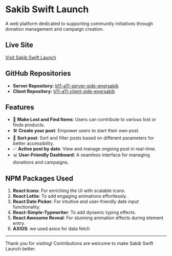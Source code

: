 # Sakib Swift Launch

A web platform dedicated to supporting community initiatives through donation management and campaign creation.

## Live Site
[Visit Sakib Swift Launch](https://sakib-welfare-champine.netlify.app/)

## GitHub Repositories
- **Server Repository:** [b11-a11-server-side-engrsakib](https://github.com/engrsakib/sakib-welfare-champine-server-side)
- **Client Repository:** [b11-a11-client-side-engrsakib](https://github.com/engrsakib/sakib-welfare-champine-client-side)

## Features
- 🌟 **Make Lost and Find Items**: Users can contribute to various lost or finds products.  
- 🛠 **Create your post**: Empower users to start their own post.  
- 🔎 **Sort post**: Sort and filter posts based on different parameters for better accessibility.  
- ✅ **Active post by date**: View and manage ongoing post in real-time.  
- 📊 **User-Friendly Dashboard**: A seamless interface for managing donations and campaigns.

## NPM Packages Used
1. **React Icons**: For enriching the UI with scalable icons.  
2. **React Lottie**: To add engaging animations effortlessly.  
3. **React Date Picker**: For intuitive and user-friendly date input functionality.  
4. **React-Simple-Typewriter**: To add dynamic typing effects.  
5. **React Awesome Reveal**: For stunning animation effects during element entry.  
6. **AXIOS**: we used axios for data fetch


---

Thank you for visiting! Contributions are welcome to make Sakib Swift Launch better.
